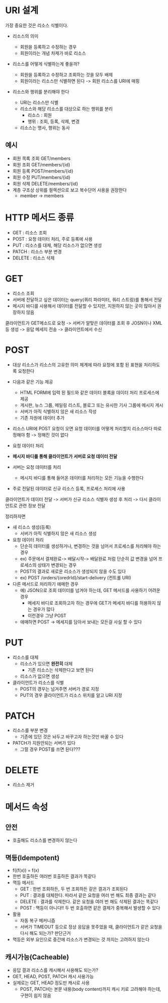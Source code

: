 # URI 설계
가장 중요한 것은 리소스 식별이다. 

* 리소스의 의미
    * 회원을 등록하고 수정하는 경우
    * 회원이라는 개념 차제가 바로 리소스
* 리소스를 어떻게 식별하는게 좋을까?
    * 회원을 등록하고 수정하고 조회하는 것을 모두 배제
    * 회원이라는 리소스만 식별하면 된다 -> 회원 리소스를 URI에 매핑

* 리소스와 행위를 분리해야 한다
    * URI는 리소스만 식별
    * 리소스와 해당 리소스를 대상으로 하는 행위를 분리
        * 리소스 : 회원
        * 행위 : 조회, 등록, 삭제, 변경
    * 리소스는 명사, 행위는 동사

## 예시
* 회원 목록 조회 GET/members
* 회원 조회 GET/members/{id} 
* 회원 등록 POST/members/{id}
* 회원 수정 PUT/members/{id}
* 회원 삭제 DELETE/members/{id}
* 계층 구조상 상위를 컬렉션으로 보고 복수단어 사용을 권장한다
    * member -> members


# HTTP 메서드 종류
* GET : 리소스 조회
* POST : 요청 데이터 처리, 주로 등록에 사용
* PUT : 리소스를 대체, 해당 리소스가 없으면 생성
* PATCH : 리소스 부분 변경
* DELETE : 리소스 삭제

# GET
* 리소스 조회
* 서버에 전달하고 싶은 데이터는 query(쿼리 파라미터, 쿼리 스트링)를 통해서 전달
* 메시지 바디를 사용해서 데이터를 전달할 수 있지만, 지원하지 않는 곳이 많아서 권장하지 않음

클라이언트가 GET메소드로 요청 -> 서버가 알맞은 데이터를 조회 후 JOSN이나 XML등 생성 -> 응답 메세지 전송 -> 클라이언트에서 수신

# POST
* 대상 리소스가 리소스의 고유한 의미 체계에 따라 요청에 포함 된 표현을 처리하도록 요청한다
* 다음과 같은 기능 제공
    * HTML FORM에 입력 된 필드와 같은 데이터 블록을 데이터 처리 프로세스에 제공
    * 게시판, 뉴스 그룹, 메일링 리스트, 블로그 또는 유사한 기사 그룹에 메시지 게시
    * 서버가 아직 식별하지 않은 새 리소스 작성
    * 기존 자원에 데이터 추가
* 리소스 URI에 POST 요청이 오면 요청 데이터를 어떻게 처리할지 리소스마다 따로 정해야 함 -> 정해진 것이 없다 

* 요청 데이터 처리
* **메시지 바디를 통해 클라이언트가 서버로 요청 데이터 전달**
* 서버는 요청 데이터를 처리
    * 메시지 바디를 통해 들어온 데이터를 처리하는 모든 기능을 수행한다
* 주로 전달된 데이터로 신규 리소스 등록, 프로세스 처리에 사용

클라이언트가 데이터 전달 -> 서버가 신규 리소스 식별자 생성 후 처리 -> 다시 클라이언트로 관련 정보 전달

정리하자면
* 새 리소스 생성(등록)
    * 서버가 아직 식별하지 않은 새 리소스 생성
* 요청 데이터 처리
    * 단순히 데이터를 생성하거나, 변경하는 것을 넘어서 프로세스를 처리해야 하는 경우
    * ex) 주문에서 결제완료-> 배달시작-> 배달완료 처럼 단순히 값 변경을 넘어 프로세스의 상태가 변경되는 경우
    * POST의 결과로 새로운 리소스가 생성되지 않을 수도 있다
    * ex) POST /orders/{oredrId}/start-delivery (컨트롤 URI)
* 다른 메서드로 처리하기 애매한 경우
    * 예) JSON으로 조회 데이터를 넘겨야 하는데, GET 메서드를 사용하기 어려운 경우
        * 메세지 바디로 조회하고자 하는 경우에 GET가 메세지 바디를 허용하지 않는 경우가 많다 
        * 이런경우 그냥 POST
    * 애매하면 POST -> 메세지를 담아서 보내는 모든걸 사실 할 수 있다

# PUT
* 리소스를 대체
    * 리소스가 있으면 **완전히** 대체
        * 기존 리소스는 삭제한다고 보면 된다
    * 리소스가 없으면 생성
* 클라이언트가 리소스를 식별
    * POST의 경우는 넘겨주면 서버가 경로 지정
    * PUT의 경우 클라이언트가 리소스 위치를 알고 URI 지정

# PATCH
* 리소스를 부분 변경
    * 기존에 있던 것은 놔두고 바꾸고자 하는것만 바꿀 수 있다
* PATCH가 지원안되는 서버가 있다 
    * 그럴 경우 POST를 쓰면 된다???

# DELETE
* 리소스 제거


# 메서드 속성
## 안전
* 호출해도 리소스를 변경하지 않는다

## 멱등(Idempotent)
* f((f(x)) = f(x)
* 한번 호출하든 여러번 호출하든 결과가 똑같다
* 멱등 메서드
    * GET : 한번 조회하든, 두 번 조회하든 같은 결과가 조회된다
    * PUT : 결과를 대체한다. 따라서 같은 요청을 여러 번 해도 최종 결과는 같다
    * DELETE : 결과를 삭제한다. 같은 요청을 여러 번 해도 삭제된 결과는 똑같다
    * POST : 멱등이 아니다!! 두 번 호출하면 같은 결제가 중복해서 발생할 수 있다
* 활용
    * 자동 복구 메커니즘
    * 서버가 TIMEOUT 등으로 정상 응답을 못주었을 때, 클라이언트가 같은 요청을 다시 해도 되는가? 판단근거
* 멱등은 외부 요인으로 중간에 리소스가 변경되는 것 까지는 고려하지 않는다

## 캐시가능(Cacheable)
* 응답 결과 리소스를 캐시해서 사용해도 되는가?
* GET, HEAD, POST, PATCH 캐시 사용가능
* 실제로는 GET, HEAD 정도만 캐시로 사용
    * POST, PATCH는 본문 내용(body content)까지 캐시 키로 고려해야 하는데, 구현이 쉽지 않음
